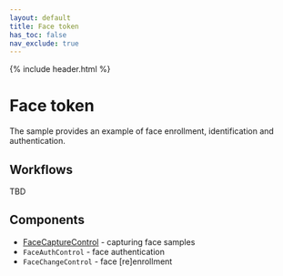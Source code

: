 ```yaml
---
layout: default
title: Face token
has_toc: false
nav_exclude: true
---
```

{% include header.html %}  

# Face token

The sample provides an example of face enrollment, identification and authentication.

## Workflows

TBD

## Components

* [FaceCaptureControl](./faceCaptureControl.md) - capturing face samples
* `FaceAuthControl` - face authentication
* `FaceChangeControl` - face [re]enrollment


